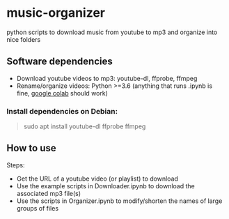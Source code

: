 # music-organizer
python scripts to download music from youtube to mp3 and organize into nice folders

## Software dependencies
- Download youtube videos to mp3: youtube-dl, ffprobe, ffmpeg
- Rename/organize videos: Python >=3.6 (anything that runs .ipynb is fine, [google colab](https://colab.research.google.com/notebooks/intro.ipynb?utm_source=scs-index) should work)

### Install dependencies on Debian:
> sudo apt install youtube-dl ffprobe ffmpeg

## How to use

Steps:
- Get the URL of a youtube video (or playlist) to download
- Use the example scripts in Downloader.ipynb to download the associated mp3 file(s)
- Use the scripts in Organizer.ipynb to modify/shorten the names of large groups of files